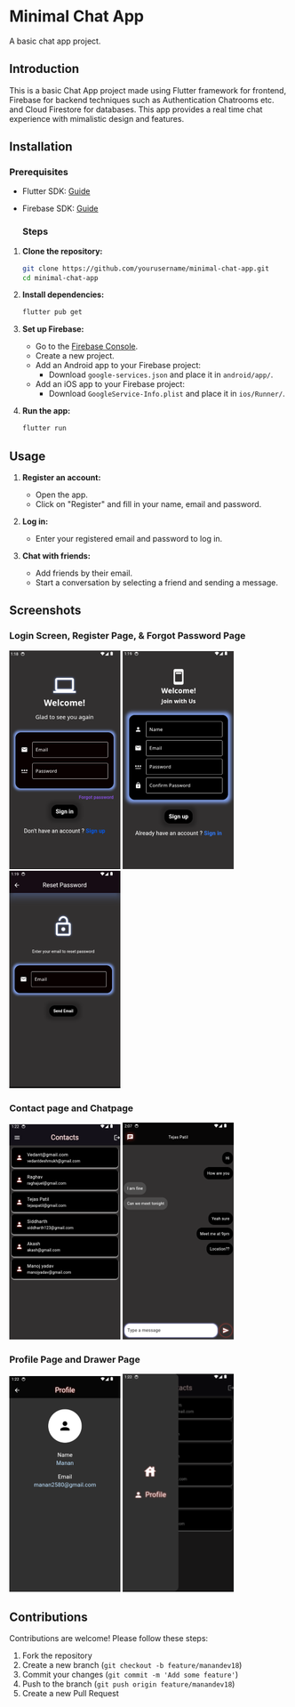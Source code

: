 # Minimal Chat App

A basic chat app project.

## Introduction
This is a basic Chat App project made using Flutter framework for frontend, 
Firebase for backend techniques such as Authentication Chatrooms etc. and Cloud Firestore for databases.
This app provides a real time chat experience with mimalistic design and features.

## Installation
### Prerequisites
- Flutter SDK: [Guide](https://flutter.dev/docs/get-started/install)
- Firebase SDK: [Guide](https://firebase.google.com/docs/android/setup)

  ### Steps

1. **Clone the repository:**
    ```sh
    git clone https://github.com/yourusername/minimal-chat-app.git
    cd minimal-chat-app
    ```

2. **Install dependencies:**
    ```sh
    flutter pub get
    ```

3. **Set up Firebase:**
    - Go to the [Firebase Console](https://console.firebase.google.com/).
    - Create a new project.
    - Add an Android app to your Firebase project:
      - Download `google-services.json` and place it in `android/app/`.
    - Add an iOS app to your Firebase project:
      - Download `GoogleService-Info.plist` and place it in `ios/Runner/`.

4. **Run the app:**
    ```sh
    flutter run
    ```

## Usage

1. **Register an account:**
   - Open the app.
   - Click on "Register" and fill in your name, email and password.

2. **Log in:**
   - Enter your registered email and password to log in.

3. **Chat with friends:**
   - Add friends by their email.
   - Start a conversation by selecting a friend and sending a message.
  
## Screenshots

### Login Screen, Register Page, & Forgot Password Page
![Login Screen](screenshots/login.png)
![Register Page](screenshots/signup.png)
![Forgot Password Page](screenshots/reset..png)

### Contact page and Chatpage
![Contact Page](screenshots/contacts.png)
![Chatpage](screenshots/chat.png)

### Profile Page and Drawer Page
![Profile page](screenshots/profile.png)
![Drawer page](screenshots/drawer.png)

   ## Contributions

 Contributions are welcome! Please follow these steps:

1. Fork the repository
2. Create a new branch (`git checkout -b feature/manandev18`)
3. Commit your changes (`git commit -m 'Add some feature'`)
4. Push to the branch (`git push origin feature/manandev18`)
5. Create a new Pull Request


